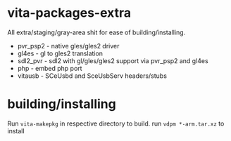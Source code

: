 # vita-packages-extra

All extra/staging/gray-area shit for ease of building/installing.

* pvr_psp2 - native gles/gles2 driver
* gl4es - gl to gles2 translation
* sdl2_pvr - sdl2 with gl/gles/gles2 support via pvr_psp2 and gl4es
* php - embed php port
* vitausb - SCeUsbd and SceUsbServ headers/stubs

# building/installing

Run `vita-makepkg` in respective directory to build. run `vdpm *-arm.tar.xz` to install

